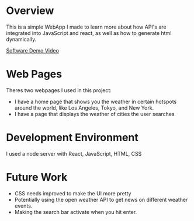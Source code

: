 # Overview

This is a simple WebApp I made to learn more about how API's are integrated into JavaScript and react, as well as how to generate html dynamically.

[Software Demo Video](http://youtube.link.goes.here)

# Web Pages

Theres two webpages I used in this project:
* I have a home page that shows you the weather in certain hotspots around the world, like Los Angeles, Tokyo, and New York.
* I have a page that displays the weather of cities the user searches

# Development Environment

I used a node server with React, JavaScript, HTML, CSS

# Future Work

* CSS needs improved to make the UI more pretty
* Potentially using the open weather API to get news on different weather events.
* Making the search bar activate when you hit enter.
